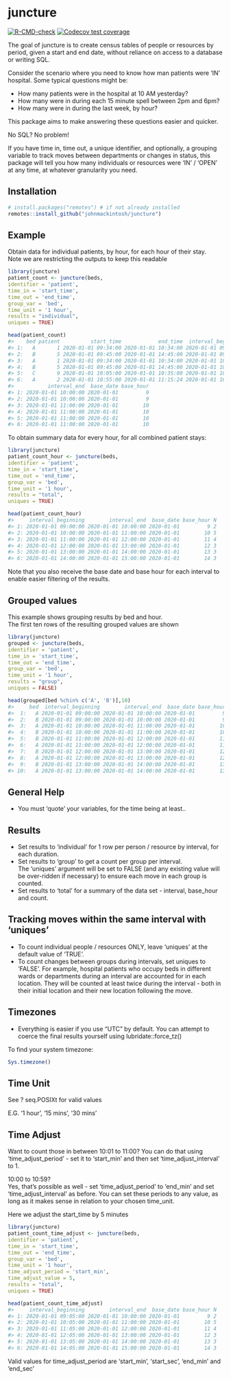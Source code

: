 
<!-- README.md is generated from README.Rmd. Please edit that file -->

# juncture

<!-- badges: start -->

[![R-CMD-check](https://github.com/johnmackintosh/juncture/workflows/R-CMD-check/badge.svg)](https://github.com/johnmackintosh/juncture/actions)
[![Codecov test
coverage](https://codecov.io/gh/johnmackintosh/juncture/branch/master/graph/badge.svg)](https://app.codecov.io/gh/johnmackintosh/juncture?branch=master)
<!-- badges: end -->

The goal of juncture is to create census tables of people or resources
by period, given a start and end date, without reliance on access to a
database or writing SQL.

Consider the scenario where you need to know how man patients were ‘IN’
hospital. Some typical questions might be:  
- How many patients were in the hospital at 10 AM yesterday?  
- How many were in during each 15 minute spell between 2pm and 6pm?  
- How many were in during the last week, by hour?

This package aims to make answering these questions easier and quicker.

No SQL? No problem!

If you have time in, time out, a unique identifier, and optionally, a
grouping variable to track moves between departments or changes in
status, this package will tell you how many individuals or resources
were ‘IN’ / ‘OPEN’ at any time, at whatever granularity you need.

## Installation

``` r
# install.packages("remotes") # if not already installed
remotes::install_github("johnmackintosh/juncture")
```

## Example

Obtain data for individual patients, by hour, for each hour of their
stay.  
Note we are restricting the outputs to keep this readable

``` r
library(juncture)
patient_count <- juncture(beds, 
identifier = 'patient',
time_in = 'start_time', 
time_out = 'end_time', 
group_var = 'bed', 
time_unit = '1 hour', 
results = "individual", 
uniques = TRUE)

head(patient_count)
#>    bed patient          start_time            end_time  interval_beginning
#> 1:   A       1 2020-01-01 09:34:00 2020-01-01 10:34:00 2020-01-01 09:00:00
#> 2:   B       5 2020-01-01 09:45:00 2020-01-01 14:45:00 2020-01-01 09:00:00
#> 3:   A       1 2020-01-01 09:34:00 2020-01-01 10:34:00 2020-01-01 10:00:00
#> 4:   B       5 2020-01-01 09:45:00 2020-01-01 14:45:00 2020-01-01 10:00:00
#> 5:   C       9 2020-01-01 10:05:00 2020-01-01 10:35:00 2020-01-01 10:00:00
#> 6:   A       2 2020-01-01 10:55:00 2020-01-01 11:15:24 2020-01-01 10:00:00
#>           interval_end  base_date base_hour
#> 1: 2020-01-01 10:00:00 2020-01-01         9
#> 2: 2020-01-01 10:00:00 2020-01-01         9
#> 3: 2020-01-01 11:00:00 2020-01-01        10
#> 4: 2020-01-01 11:00:00 2020-01-01        10
#> 5: 2020-01-01 11:00:00 2020-01-01        10
#> 6: 2020-01-01 11:00:00 2020-01-01        10
```

To obtain summary data for every hour, for all combined patient stays:

``` r
library(juncture)
patient_count_hour <- juncture(beds, 
identifier = 'patient',
time_in = 'start_time', 
time_out = 'end_time', 
group_var = 'bed', 
time_unit = '1 hour', 
results = "total", 
uniques = TRUE)

head(patient_count_hour)
#>     interval_beginning        interval_end  base_date base_hour N
#> 1: 2020-01-01 09:00:00 2020-01-01 10:00:00 2020-01-01         9 2
#> 2: 2020-01-01 10:00:00 2020-01-01 11:00:00 2020-01-01        10 5
#> 3: 2020-01-01 11:00:00 2020-01-01 12:00:00 2020-01-01        11 4
#> 4: 2020-01-01 12:00:00 2020-01-01 13:00:00 2020-01-01        12 3
#> 5: 2020-01-01 13:00:00 2020-01-01 14:00:00 2020-01-01        13 3
#> 6: 2020-01-01 14:00:00 2020-01-01 15:00:00 2020-01-01        14 3
```

Note that you also receive the base date and base hour for each interval
to enable easier filtering of the results.

## Grouped values

This example shows grouping results by bed and hour.  
The first ten rows of the resulting grouped values are shown

``` r
library(juncture)
grouped <- juncture(beds, 
identifier = 'patient',
time_in = 'start_time', 
time_out = 'end_time', 
group_var = 'bed', 
time_unit = '1 hour',
results = "group", 
uniques = FALSE)

head(grouped[bed %chin% c('A', 'B')],10)
#>     bed  interval_beginning        interval_end  base_date base_hour N
#>  1:   A 2020-01-01 09:00:00 2020-01-01 10:00:00 2020-01-01         9 1
#>  2:   B 2020-01-01 09:00:00 2020-01-01 10:00:00 2020-01-01         9 1
#>  3:   A 2020-01-01 10:00:00 2020-01-01 11:00:00 2020-01-01        10 2
#>  4:   B 2020-01-01 10:00:00 2020-01-01 11:00:00 2020-01-01        10 1
#>  5:   B 2020-01-01 11:00:00 2020-01-01 12:00:00 2020-01-01        11 1
#>  6:   A 2020-01-01 11:00:00 2020-01-01 12:00:00 2020-01-01        11 2
#>  7:   B 2020-01-01 12:00:00 2020-01-01 13:00:00 2020-01-01        12 1
#>  8:   A 2020-01-01 12:00:00 2020-01-01 13:00:00 2020-01-01        12 1
#>  9:   B 2020-01-01 13:00:00 2020-01-01 14:00:00 2020-01-01        13 1
#> 10:   A 2020-01-01 13:00:00 2020-01-01 14:00:00 2020-01-01        13 1
```

## General Help

-   You must ‘quote’ your variables, for the time being at least..

## Results

-   Set results to ‘individual’ for 1 row per person / resource by
    interval, for each duration.
-   Set results to ‘group’ to get a count per group per interval.  
    The ‘uniques’ argument will be set to FALSE (and any existing value
    will be over-ridden if necessary) to ensure each move in each group
    is counted.  
-   Set results to ‘total’ for a summary of the data set - interval,
    base\_hour and count.

## Tracking moves within the same interval with ‘uniques’

-   To count individual people / resources ONLY, leave ‘uniques’ at the
    default value of ‘TRUE’.  
-   To count changes between groups during intervals, set uniques to
    ‘FALSE’. For example, hospital patients who occupy beds in different
    wards or departments during an interval are accounted for in each
    location. They will be counted at least twice during the interval -
    both in their initial location and their new location following the
    move.

## Timezones

-   Everything is easier if you use “UTC” by default. You can attempt to
    coerce the final results yourself using lubridate::force\_tz()

To find your system timezone:

``` r
Sys.timezone()
```

## Time Unit

See ? seq.POSIXt for valid values

E.G. ‘1 hour’, ‘15 mins’, ‘30 mins’

## Time Adjust

Want to count those in between 10:01 to 11:00? You can do that using
‘time\_adjust\_period’ - set it to ‘start\_min’ and then set
‘time\_adjust\_interval’ to 1.

10:00 to 10:59?  
Yes, that’s possible as well - set ‘time\_adjust\_period’ to ‘end\_min’
and set ‘time\_adjust\_interval’ as before. You can set these periods to
any value, as long as it makes sense in relation to your chosen
time\_unit.

Here we adjust the start\_time by 5 minutes

``` r
library(juncture)
patient_count_time_adjust <- juncture(beds, 
identifier = 'patient',
time_in = 'start_time', 
time_out = 'end_time', 
group_var = 'bed', 
time_unit = '1 hour', 
time_adjust_period = 'start_min',
time_adjust_value = 5,
results = "total", 
uniques = TRUE)

head(patient_count_time_adjust)
#>     interval_beginning        interval_end  base_date base_hour N
#> 1: 2020-01-01 09:05:00 2020-01-01 10:00:00 2020-01-01         9 2
#> 2: 2020-01-01 10:05:00 2020-01-01 11:00:00 2020-01-01        10 5
#> 3: 2020-01-01 11:05:00 2020-01-01 12:00:00 2020-01-01        11 4
#> 4: 2020-01-01 12:05:00 2020-01-01 13:00:00 2020-01-01        12 3
#> 5: 2020-01-01 13:05:00 2020-01-01 14:00:00 2020-01-01        13 3
#> 6: 2020-01-01 14:05:00 2020-01-01 15:00:00 2020-01-01        14 3
```

Valid values for time\_adjust\_period are ‘start\_min’, ‘start\_sec’,
‘end\_min’ and ‘end\_sec’
